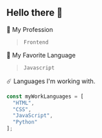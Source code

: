 ## Hello there 👋
:tada: My Profession
> ```Frontend```

:telescope: My Favorite Language
> ```Javascript```

:comet: Languages I'm working with.
```ts
const myWorkLanguages = [
  "HTML",
  "CSS",
  "JavaScript",
  "Python" 
];
```

